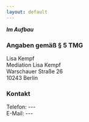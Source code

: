```yaml
---
layout: default
---
```


***Im Aufbau***

### Angaben gemäß § 5 TMG

Lisa Kempf<br>
Mediation Lisa Kempf<br>
Warschauer Straße 26<br>
10243 Berlin

### Kontakt
Telefon: ---<br>
E-Mail: --- 
